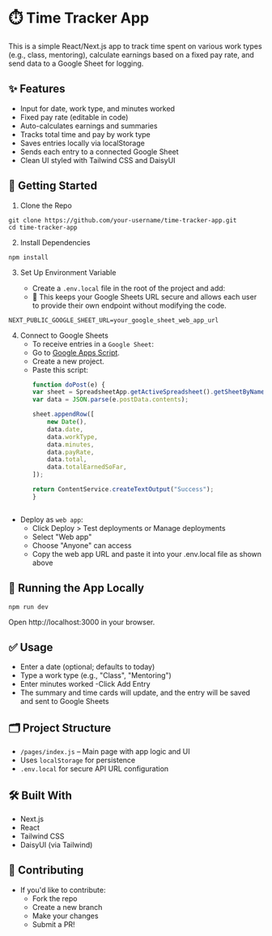 # ⏱️ Time Tracker App

This is a simple React/Next.js app to track time spent on various work types (e.g., class, mentoring), calculate earnings based on a fixed pay rate, and send data to a Google Sheet for logging.
<!-- - Tracking App Deployed on Vercel: 
https://time-tracker-app-ec9y.vercel.app/ -->
## ✨ Features
- Input for date, work type, and minutes worked
- Fixed pay rate (editable in code)
- Auto-calculates earnings and summaries
- Tracks total time and pay by work type
- Saves entries locally via localStorage
- Sends each entry to a connected Google Sheet
- Clean UI styled with Tailwind CSS and DaisyUI

## 🚀 Getting Started
1. Clone the Repo
```
git clone https://github.com/your-username/time-tracker-app.git
cd time-tracker-app
```
2. Install Dependencies
```
npm install
```
3. Set Up Environment Variable

    - Create a `.env.local` file in the root of the project and add:
    -  🔐 This keeps your Google Sheets URL secure and allows each user to provide their own endpoint without modifying the code.
```
NEXT_PUBLIC_GOOGLE_SHEET_URL=your_google_sheet_web_app_url
```
4. Connect to Google Sheets
    - To receive entries in a `Google Sheet`:
    * Go to [Google Apps Script](https://script.google.com/home).
    * Create a new project.
    * Paste this script:
        ```js
        function doPost(e) {
        var sheet = SpreadsheetApp.getActiveSpreadsheet().getSheetByName("Sheet1"); // or your sheet name
        var data = JSON.parse(e.postData.contents);

        sheet.appendRow([
            new Date(),
            data.date,
            data.workType,
            data.minutes,
            data.payRate,
            data.total,
            data.totalEarnedSoFar,
        ]);

        return ContentService.createTextOutput("Success");
        }
    ```
- Deploy as `web app`:
    - Click Deploy > Test deployments or Manage deployments
    - Select "Web app"
    - Choose "Anyone" can access
    - Copy the web app URL and paste it into your .env.local file as shown above

## 🧪 Running the App Locally
```
npm run dev
```
Open http://localhost:3000 in your browser.
## ✅ Usage
- Enter a date (optional; defaults to today)
- Type a work type (e.g., "Class", "Mentoring")
- Enter minutes worked
-Click Add Entry
- The summary and time cards will update, and the entry will be saved and sent to Google Sheets

## 🗂️ Project Structure
- `/pages/index.js` – Main page with app logic and UI
- Uses `localStorage` for persistence
- `.env.local` for secure API URL configuration

## 🛠️ Built With
- Next.js
- React
- Tailwind CSS
- DaisyUI (via Tailwind)

## 🙌 Contributing
- If you'd like to contribute:
    * Fork the repo
    * Create a new branch
    * Make your changes
    * Submit a PR!

<!-- ## 🧾 License

This project is open source and available under the MIT License. -->